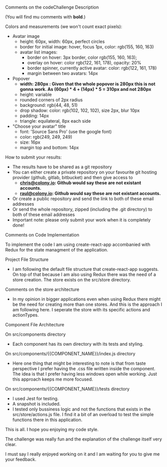 Comments on the codeChallenge Description

(You will find mu comments with **bold**.)

Colors and measurements (we won't count exact pixels):

- Avatar image
  - height: 60px, width: 60px, perfect circles
  - border for initial image: hover, focus 1px, color: rgb(155, 160, 163)
  - avatar list images:
    - border on hover: 3px border, color rgb(155, 160, 163);
    - overlay on hover: color rgb(122, 161, 178), opacity: 20%
    - border spinner, currently active avatar: color: rgb(122, 161, 178)
    - margin between two avatars: 14px
- Popover
  -  **width: 280px : Given that the whole popover is 280px this is not gonna work. As (60px) * 4 + (14px) * 5 = 310px and not 280px**
  - height: variable
  - rounded corners of 2px radius
  - background: rgb(44, 48, 51)
  - drop shadow: color: rgb(102, 102, 102), size 2px, blur 10px
  - padding: 14px
  - triangle: equilateral, 8px each side
- "Choose your avatar" title
  - font: 'Source Sans Pro' (use the google font)
  - color: rgb(249, 249, 249)
  - size: 16px
  - margin top and bottom: 14px

How to submit your results:

- The results have to be shared as a git repository
- You can either create a private repository on your favourite git hosting provider (github, gitlab, bitbucket) and then give access to
  -  **chris@colony.io: Github would say these are not existant accounts.**
  -  **raul@colony.io: Github would say these are not existant accounts.**
- Or create a public repository and send the link to both of these email addresses
- Or send the whole repository, zipped (including the .git directory) to both of these email addresses
- Important note: please only submit your work when it is completely done!





Comments on Code Implementation

To implement the code I am using create-react-app accombanied with Redux for the state managment of the application.



Project File Structure

- I am following the default file structure that create-react-app suggests. On top of that because I am also using Redux there was the need of a store creation. The store exists on the src/store directory.

Comments on the store architecture

- In my opinion in bigger applications even when using Redux there might be the need for creating more than one stores. And this is the approach I am following here. I seperate the store with its specific actions and actionTypes.



Component File Architecture

On src/components directory

- Each component has its own directory with its tests and styling.

On src/components/{{COMPONENT_NAME}}/index.js directory

- Here one thing that might be interesting to note is that from taste perspective I prefer having the .css file written inside the component. The idea is that I prefer having less windows open while working. Just this approach keeps me more focused.

On src/components/{{COMPONENT_NAME}}/tests directory

- I used Jest for testing.
- A snapshot is included.
- I tested only bussiness logic and not the functions that exists in the src/store/actions.js file. I find it a bit of an overload to test the simple functions there in this application.



This is all. I hope you enjoying my code style.

The challenge was really fun and the explanation of the challenge itself very clear.

I must say I really enjoyed working on it and I am waiting for you to give me your feedback.

